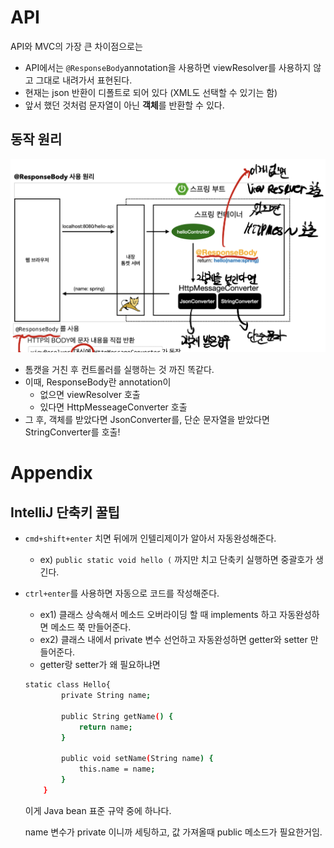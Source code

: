 # API
API와 MVC의 가장 큰 차이점으로는 

- API에서는 `@ResponseBody`annotation을 사용하면 viewResolver를 사용하지 않고 그대로 내려가서 표현된다.
- 현재는 json 반환이 디폴트로 되어 있다 (XML도 선택할 수 있기는 함)
- 앞서 했던 것처럼 문자열이 아닌 **객체**를 반환할 수 있다.

## 동작 원리
![동작원리](https://github.com/lufovic77/TIL/blob/main/spring/inflearn/images/api.png)

- 톰캣을 거친 후 컨트롤러를 실행하는 것 까진 똑같다.
- 이때, ResponseBody란 annotation이
    - 없으면 viewResolver 호출
    - 있다면 HttpMesseageConverter 호출
- 그 후, 객체를 받았다면 JsonConverter를, 단순 문자열을 받았다면 StringConverter를 호출!

# Appendix

## IntelliJ 단축키 꿀팁

- `cmd+shift+enter` 치면 뒤에꺼 인텔리제이가 알아서 자동완성해준다.
    - ex) `public static void hello (` 까지만 치고 단축키 실행하면 중괄호가 생긴다.
- `ctrl+enter`를 사용하면 자동으로 코드를 작성해준다.
    - ex1) 클래스 상속해서 메소드 오버라이딩 할 때 implements 하고 자동완성하면 메소드 쭉 만들어준다.
    - ex2) 클래스 내에서 private 변수 선언하고 자동완성하면 getter와 setter 만들어준다.
    - getter랑 setter가 왜 필요하냐면

    ```bash
    static class Hello{
            private String name;

            public String getName() {
                return name;
            }

            public void setName(String name) {
                this.name = name;
            }
        }
    ```

    이게 Java bean 표준 규약 중에 하나다. 

    name 변수가 private 이니까 세팅하고, 값 가져올때 public 메소드가 필요한거임.
